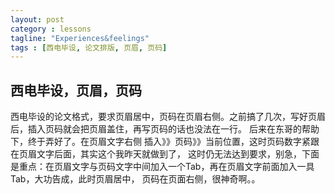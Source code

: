 ```yaml
---
layout: post
category : lessons
tagline: "Experiences&feelings"
tags : [西电毕设, 论文排版, 页眉, 页码]
---
```



## 西电毕设，页眉，页码
西电毕设的论文格式，要求页眉居中，页码在页眉右侧。之前搞了几次，写好页眉后，插入页码就会把页眉盖住，再写页码的话也没法在一行。
后来在东哥的帮助下，终于弄好了。在页眉文字右侧 插入》》页码》》当前位置，这时页码数字紧跟在页眉文字后面，其实这个我昨天就做到了，
这时仍无法达到要求，别急，下面是重点：在页眉文字与页码文字中间加入一个Tab，再在页眉文字前面加入一具Tab，大功告成，此时页眉居中，
页码在页面右侧，很神奇啊。。
